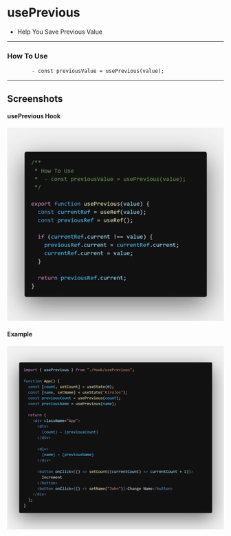 # usePrevious

- Help You Save Previous Value

---

### How To Use

    		- const previousValue = usePrevious(value);

---

## Screenshots

#### usePrevious Hook

![usePrevious Hook](images/usePrevious/usePrevious.png "usePrevious Hook")

#### Example

![Example](images/usePrevious/example.png "Example")
